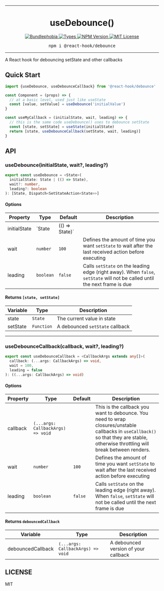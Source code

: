 <hr>
<div align="center">
  <h1 align="center">
    useDebounce()
  </h1>
</div>

<p align="center">
  <a href="https://bundlephobia.com/result?p=@react-hook/debounce">
    <img alt="Bundlephobia" src="https://img.shields.io/bundlephobia/minzip/@react-hook/debounce?style=for-the-badge&labelColor=24292e">
  </a>
  <a aria-label="Types" href="https://www.npmjs.com/package/@react-hook/debounce">
    <img alt="Types" src="https://img.shields.io/npm/types/@react-hook/debounce?style=for-the-badge&labelColor=24292e">
  </a>
  <a aria-label="NPM version" href="https://www.npmjs.com/package/@react-hook/debounce">
    <img alt="NPM Version" src="https://img.shields.io/npm/v/@react-hook/debounce?style=for-the-badge&labelColor=24292e">
  </a>
  <a aria-label="License" href="https://jaredlunde.mit-license.org/">
    <img alt="MIT License" src="https://img.shields.io/npm/l/@react-hook/debounce?style=for-the-badge&labelColor=24292e">
  </a>
</p>

<pre align="center">npm i @react-hook/debounce</pre>
<hr>

A React hook for debouncing setState and other callbacks

## Quick Start

```jsx harmony
import {useDebounce, useDebounceCallback} from '@react-hook/debounce'

const Component = (props) => {
  // at a basic level, used just like useState
  const [value, setValue] = useDebounce('initialValue')
}

const useMyCallback = (initialState, wait, leading) => {
  // this is the same code useDebounce() uses to debounce setState
  const [state, setState] = useState(initialState)
  return [state, useDebounceCallback(setState, wait, leading)]
}
```

## API

### useDebounce(initialState, wait?, leading?)

```ts
export const useDebounce = <State>(
  initialState: State | (() => State),
  wait?: number,
  leading?: boolean
): [State, Dispatch<SetStateAction<State>>]
```

#### Options

| Property     | Type                    | Default | Description                                                                                                                |
| ------------ | ----------------------- | ------- | -------------------------------------------------------------------------------------------------------------------------- |
| initialState | `State | (() => State)` |         | The initial state provided to `React.useState`                                                                             |
| wait         | `number`                | `100`   | Defines the amount of time you want `setState` to wait after the last received action before executing                     |
| leading      | `boolean`               | `false` | Calls `setState` on the leading edge (right away). When `false`, `setState` will not be called until the next frame is due |

#### Returns `[state, setState]`

| Variable | Type       | Description                     |
| -------- | ---------- | ------------------------------- |
| state    | `State`    | The current value in state      |
| setState | `Function` | A debounced `setState` callback |

---

### useDebounceCallback(callback, wait?, leading?)

```ts
export const useDebounceCallback = <CallbackArgs extends any[]>(
  callback: (...args: CallbackArgs) => void,
  wait = 100,
  leading = false
): ((...args: CallbackArgs) => void)
```

#### Options

| Property | Type                              | Default | Description                                                                                                                                                                          |
| -------- | --------------------------------- | ------- | ------------------------------------------------------------------------------------------------------------------------------------------------------------------------------------ |
| callback | `(...args: CallbackArgs) => void` |         | This is the callback you want to debounce. You need to wrap closures/unstable callbacks in `useCallback()` so that they are stable, otherwise throttling will break between renders. |
| wait     | `number`                          | `100`   | Defines the amount of time you want `setState` to wait after the last received action before executing                                                                               |
| leading  | `boolean`                         | `false` | Calls `setState` on the leading edge (right away). When `false`, `setState` will not be called until the next frame is due                                                           |

#### Returns `debouncedCallback`

| Variable          | Type                              | Description                          |
| ----------------- | --------------------------------- | ------------------------------------ |
| debouncedCallback | `(...args: CallbackArgs) => void` | A debounced version of your callback |

## LICENSE

MIT
